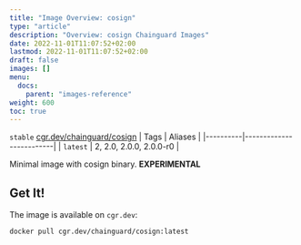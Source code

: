 ```yaml
---
title: "Image Overview: cosign"
type: "article"
description: "Overview: cosign Chainguard Images"
date: 2022-11-01T11:07:52+02:00
lastmod: 2022-11-01T11:07:52+02:00
draft: false
images: []
menu:
  docs:
    parent: "images-reference"
weight: 600
toc: true
---
```


`stable` [cgr.dev/chainguard/cosign](https://github.com/chainguard-images/images/tree/main/images/cosign)
| Tags     | Aliases                 |
|----------|-------------------------|
| `latest` | 2, 2.0, 2.0.0, 2.0.0-r0 |



Minimal image with cosign binary. **EXPERIMENTAL**

## Get It!

The image is available on `cgr.dev`:

```
docker pull cgr.dev/chainguard/cosign:latest
```
